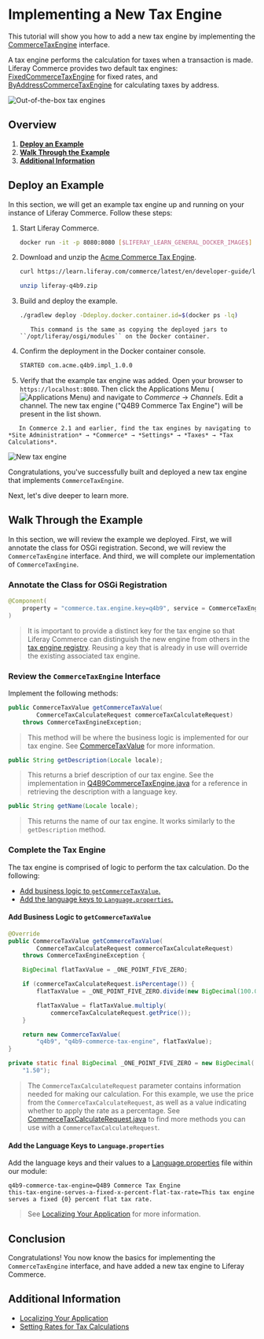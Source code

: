 # Implementing a New Tax Engine

This tutorial will show you how to add a new tax engine by implementing the [CommerceTaxEngine](https://github.com/liferay/liferay-portal/blob/[$LIFERAY_LEARN_PORTAL_GIT_TAG$]/modules/apps/commerce/commerce-api/src/main/java/com/liferay/commerce/tax/CommerceTaxEngine.java) interface.

A tax engine performs the calculation for taxes when a transaction is made. Liferay Commerce provides two default tax engines: [FixedCommerceTaxEngine](https://github.com/liferay/liferay-portal/blob/[$LIFERAY_LEARN_PORTAL_GIT_TAG$]/modules/apps/commerce/commerce-tax-engine-fixed-service/src/main/java/com/liferay/commerce/tax/engine/fixed/internal/engine/FixedCommerceTaxEngine.java) for fixed rates, and [ByAddressCommerceTaxEngine](https://github.com/liferay/liferay-portal/blob/[$LIFERAY_LEARN_PORTAL_GIT_TAG$]/modules/apps/commerce/commerce-tax-engine-fixed-service/src/main/java/com/liferay/commerce/tax/engine/fixed/internal/engine/ByAddressCommerceTaxEngine.java) for calculating taxes by address.

![Out-of-the-box tax engines](./implementing-a-new-tax-engine/images/01.png "Out-of-the-box tax engines")

## Overview

1. [**Deploy an Example**](#deploy-an-example)
1. [**Walk Through the Example**](#walk-through-the-example)
1. [**Additional Information**](#additional-information)

## Deploy an Example

In this section, we will get an example tax engine up and running on your instance of Liferay Commerce. Follow these steps:

1. Start Liferay Commerce.

    ```bash
    docker run -it -p 8080:8080 [$LIFERAY_LEARN_GENERAL_DOCKER_IMAGE$]
    ```

1. Download and unzip the [Acme Commerce Tax Engine](./liferay-q4b9.zip).

    ```bash
    curl https://learn.liferay.com/commerce/latest/en/developer-guide/liferay-q4b9.zip -O
    ```

    ```bash
    unzip liferay-q4b9.zip
    ```

1. Build and deploy the example.

    ```bash
    ./gradlew deploy -Ddeploy.docker.container.id=$(docker ps -lq)
    ```

    ```note::
       This command is the same as copying the deployed jars to ``/opt/liferay/osgi/modules`` on the Docker container.
    ```

1. Confirm the deployment in the Docker container console.

    ```bash
    STARTED com.acme.q4b9.impl_1.0.0
    ```

1. Verify that the example tax engine was added. Open your browser to `https://localhost:8080`. Then click the Applications Menu (![Applications Menu](../images/icon-applications-menu.png)) and navigate to _Commerce_ → _Channels_. Edit a channel. The new tax engine ("Q4B9 Commerce Tax Engine") will be present in the list shown.

```note::
   In Commerce 2.1 and earlier, find the tax engines by navigating to *Site Administration* → *Commerce* → *Settings* → *Taxes* → *Tax Calculations*.
```

![New tax engine](./implementing-a-new-tax-engine/images/02.png "New tax engine")

Congratulations, you've successfully built and deployed a new tax engine that implements `CommerceTaxEngine`.

Next, let's dive deeper to learn more.

## Walk Through the Example

In this section, we will review the example we deployed. First, we will annotate the class for OSGi registration. Second, we will review the `CommerceTaxEngine` interface. And third, we will complete our implementation of `CommerceTaxEngine`.

### Annotate the Class for OSGi Registration

```java
@Component(
    property = "commerce.tax.engine.key=q4b9", service = CommerceTaxEngine.class
)
```

> It is important to provide a distinct key for the tax engine so that Liferay Commerce can distinguish the new engine from others in the [tax engine registry](https://github.com/liferay/liferay-portal/blob/[$LIFERAY_LEARN_PORTAL_GIT_TAG$]/modules/apps/commerce/commerce-service/src/main/java/com/liferay/commerce/internal/util/CommerceTaxEngineRegistryImpl.java). Reusing a key that is already in use will override the existing associated tax engine.

### Review the `CommerceTaxEngine` Interface

Implement the following methods:

```java
public CommerceTaxValue getCommerceTaxValue(
        CommerceTaxCalculateRequest commerceTaxCalculateRequest)
    throws CommerceTaxEngineException;
```

> This method will be where the business logic is implemented for our tax engine. See [CommerceTaxValue](https://github.com/liferay/liferay-portal/blob/[$LIFERAY_LEARN_PORTAL_GIT_TAG$]/modules/apps/commerce/commerce-api/src/main/java/com/liferay/commerce/tax/CommerceTaxValue.java) for more information.

```java
public String getDescription(Locale locale);
```

> This returns a brief description of our tax engine. See the implementation in [Q4B9CommerceTaxEngine.java](https://github.com/liferay/liferay-learn/blob/master/docs/commerce/latest/en/developer-guide/implementing-a-new-tax-engine/resources/liferay-q4b9.zip/q4b9-impl/src/main/java/com/acme/q4b9/internal/commerce/tax/Q4B9CommerceTaxEngine.java) for a reference in retrieving the description with a language key.

```java
public String getName(Locale locale);
```

> This returns the name of our tax engine. It works similarly to the `getDescription` method.

### Complete the Tax Engine

The tax engine is comprised of logic to perform the tax calculation. Do the following:

* [Add business logic to `getCommerceTaxValue`.](#add-business-logic-to-getcommercetaxvalue)
* [Add the language keys to `Language.properties`.](#add-the-language-keys-to-languageproperties)

#### Add Business Logic to `getCommerceTaxValue`

```java
@Override
public CommerceTaxValue getCommerceTaxValue(
        CommerceTaxCalculateRequest commerceTaxCalculateRequest)
    throws CommerceTaxEngineException {

    BigDecimal flatTaxValue = _ONE_POINT_FIVE_ZERO;

    if (commerceTaxCalculateRequest.isPercentage()) {
        flatTaxValue = _ONE_POINT_FIVE_ZERO.divide(new BigDecimal(100.0));

        flatTaxValue = flatTaxValue.multiply(
            commerceTaxCalculateRequest.getPrice());
    }

    return new CommerceTaxValue(
        "q4b9", "q4b9-commerce-tax-engine", flatTaxValue);
}

private static final BigDecimal _ONE_POINT_FIVE_ZERO = new BigDecimal(
    "1.50");
```

> The `CommerceTaxCalculateRequest` parameter contains information needed for making our calculation. For this example, we use the price from the `CommerceTaxCalculateRequest`, as well as a value indicating whether to apply the rate as a percentage. See [CommerceTaxCalculateRequest.java](https://github.com/liferay/liferay-portal/blob/[$LIFERAY_LEARN_PORTAL_GIT_TAG$]/modules/apps/commerce/commerce-api/src/main/java/com/liferay/commerce/tax/CommerceTaxCalculateRequest.java) to find more methods you can use with a `CommerceTaxCalculateRequest`.

#### Add the Language Keys to `Language.properties`

Add the language keys and their values to a [Language.properties](https://github.com/liferay/liferay-learn/blob/master/docs/commerce/latest/en/developer-guide/implementing-a-new-tax-engine/resources/liferay-q4b9.zip/q4b9-impl/src/main/resources/content/Language.properties) file within our module:

```properties
q4b9-commerce-tax-engine=Q4B9 Commerce Tax Engine
this-tax-engine-serves-a-fixed-x-percent-flat-tax-rate=This tax engine serves a fixed {0} percent flat tax rate.
```

> See [Localizing Your Application](https://help.liferay.com/hc/en-us/articles/360018168251-Localizing-Your-Application) for more information.

## Conclusion

Congratulations! You now know the basics for implementing the `CommerceTaxEngine` interface, and have added a new tax engine to Liferay Commerce.

## Additional Information

* [Localizing Your Application](https://help.liferay.com/hc/en-us/articles/360018168251-Localizing-Your-Application)
* [Setting Rates for Tax Calculations](../store-administration/configuring-taxes/setting-rates-for-tax-calculations.md)

